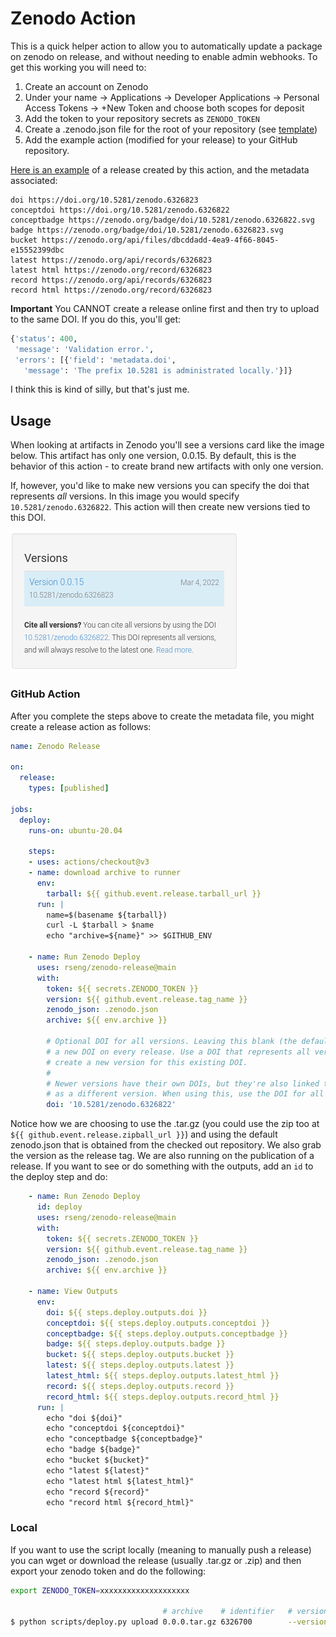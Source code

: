 # Zenodo Action

This is a quick helper action to allow you to automatically update a package on zenodo
on release, and without needing to enable admin webhooks. To get this working you will need to:

1. Create an account on Zenodo
2. Under your name -> Applications -> Developer Applications -> Personal Access Tokens -> +New Token and choose both scopes for deposit
3. Add the token to your repository secrets as `ZENODO_TOKEN`
4. Create a .zenodo.json file for the root of your repository (see [template](.zenodo.json))
5. Add the example action (modified for your release) to your GitHub repository.

[Here is an example](https://zenodo.org/record/6326823) of a release created by this action, and the metadata associated:

```
doi https://doi.org/10.5281/zenodo.6326823
conceptdoi https://doi.org/10.5281/zenodo.6326822
conceptbadge https://zenodo.org/badge/doi/10.5281/zenodo.6326822.svg
badge https://zenodo.org/badge/doi/10.5281/zenodo.6326823.svg
bucket https://zenodo.org/api/files/dbcddadd-4ea9-4f66-8045-e15552399dbc
latest https://zenodo.org/api/records/6326823
latest html https://zenodo.org/record/6326823
record https://zenodo.org/api/records/6326823
record html https://zenodo.org/record/6326823
```
 
**Important** You CANNOT create a release online first and then try to upload to the same DOI.
If you do this, you'll get:

```python
{'status': 400,
 'message': 'Validation error.',
 'errors': [{'field': 'metadata.doi',
   'message': 'The prefix 10.5281 is administrated locally.'}]}
```

I think this is kind of silly, but that's just me.

## Usage

When looking at artifacts in Zenodo you'll see a versions card like the image below.  This artifact has
only one version, 0.0.15. By default, this is the behavior of this action - to create brand new artifacts
with only one version.

If, however, you'd like to make new versions you can specify the doi that represents *all*
versions. In this image you would specify `10.5281/zenodo.6326822`.  This action will then
create new versions tied to this DOI.

![Zenodo card for versions. '0.0.15' is the only version and a DOI of 10.5281/zenodo.6326823. The footer of the card has a site all versions with DOI 10.5281/zenodo.6326822](img/zenodo_versions.png)

### GitHub Action

After you complete the steps above to create the metadata file, you might create a release
action as follows:

```yaml
name: Zenodo Release

on:
  release:
    types: [published]

jobs:
  deploy:
    runs-on: ubuntu-20.04

    steps:
    - uses: actions/checkout@v3
    - name: download archive to runner
      env:
        tarball: ${{ github.event.release.tarball_url }}
      run: |
        name=$(basename ${tarball})        
        curl -L $tarball > $name
        echo "archive=${name}" >> $GITHUB_ENV

    - name: Run Zenodo Deploy
      uses: rseng/zenodo-release@main
      with:
        token: ${{ secrets.ZENODO_TOKEN }}
        version: ${{ github.event.release.tag_name }}
        zenodo_json: .zenodo.json
        archive: ${{ env.archive }}

        # Optional DOI for all versions. Leaving this blank (the default) will create
        # a new DOI on every release. Use a DOI that represents all versions will
        # create a new version for this existing DOI.
        #
        # Newer versions have their own DOIs, but they're also linked to this DOI
        # as a different version. When using this, use the DOI for all versions.
        doi: '10.5281/zenodo.6326822'
```

Notice how we are choosing to use the .tar.gz (you could use the zip too at `${{ github.event.release.zipball_url }}`)
and using the default zenodo.json that is obtained from the checked out repository.
We also grab the version as the release tag. We are also running on the publication of a release.
If you want to see or do something with the outputs, add an `id` to the deploy step and do:

```yaml
    - name: Run Zenodo Deploy
      id: deploy
      uses: rseng/zenodo-release@main
      with:
        token: ${{ secrets.ZENODO_TOKEN }}
        version: ${{ github.event.release.tag_name }}
        zenodo_json: .zenodo.json
        archive: ${{ env.archive }}

    - name: View Outputs
      env:
        doi: ${{ steps.deploy.outputs.doi }} 
        conceptdoi: ${{ steps.deploy.outputs.conceptdoi }} 
        conceptbadge: ${{ steps.deploy.outputs.conceptbadge }} 
        badge: ${{ steps.deploy.outputs.badge }} 
        bucket: ${{ steps.deploy.outputs.bucket }} 
        latest: ${{ steps.deploy.outputs.latest }} 
        latest_html: ${{ steps.deploy.outputs.latest_html }} 
        record: ${{ steps.deploy.outputs.record }} 
        record_html: ${{ steps.deploy.outputs.record_html }} 
      run: |
        echo "doi ${doi}"
        echo "conceptdoi ${conceptdoi}"
        echo "conceptbadge ${conceptbadge}"
        echo "badge ${badge}"
        echo "bucket ${bucket}"
        echo "latest ${latest}"
        echo "latest html ${latest_html}"
        echo "record ${record}"
        echo "record html ${record_html}"
```

### Local

If you want to use the script locally (meaning to manually push a release) you can wget
or download the release (usually .tar.gz or .zip) and then export your zenodo token and do
the following:

```bash
export ZENODO_TOKEN=xxxxxxxxxxxxxxxxxxxx

                                  # archive    # identifier   # version
$ python scripts/deploy.py upload 0.0.0.tar.gz 6326700        --version 0.0.0
```

